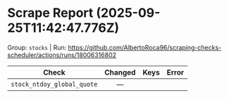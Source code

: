 # Scrape Report (2025-09-25T11:42:47.776Z)

Group: `stocks`  |  Run: https://github.com/AlbertoRoca96/scraping-checks-scheduler/actions/runs/18006316802

| Check | Changed | Keys | Error |
|---|:---:|:--|:--|
| `stock_ntdoy_global_quote` | — |  |  |
